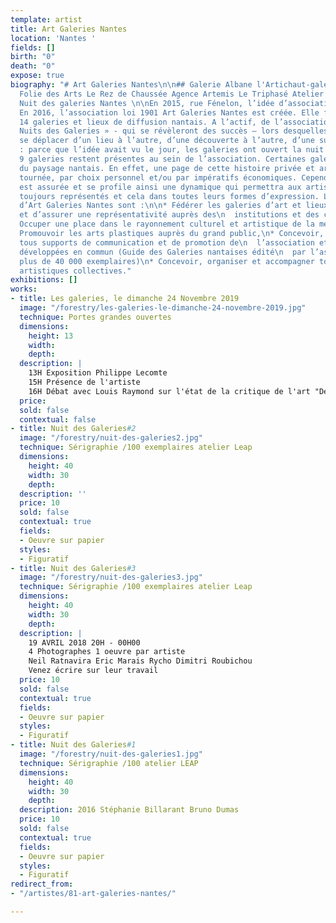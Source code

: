 ```yaml
---
template: artist
title: Art Galeries Nantes
location: 'Nantes '
fields: []
birth: "0"
death: "0"
expose: true
biography: "# Art Galeries Nantes\n\n## Galerie Albane l'Artichaut-galerie Le 56 La
  Folie des Arts Le Rez de Chaussée Agence Artemis Le Triphasé Atelier Prisme\n\n##
  Nuit des galeries Nantes \n\nEn 2015, rue Fénelon, l’idée d’association germe !
  En 2016, l’association loi 1901 Art Galeries Nantes est créée. Elle fédère alors
  14 galeries et lieux de diffusion nantais. A l’actif, de l’association, trois «
  Nuits des Galeries » - qui se révèleront des succès – lors desquelles chacun a pu
  se déplacer d’un lieu à l’autre, d’une découverte à l’autre, d’une surprise à l’autre
  : parce que l’idée avait vu le jour, les galeries ont ouvert la nuit ! En 2020,
  9 galeries restent présentes au sein de l’association. Certaines galeries ont disparu
  du paysage nantais. En effet, une page de cette histoire privée et artistique s’est
  tournée, par choix personnel et/ou par impératifs économiques. Cependant, la relève
  est assurée et se profile ainsi une dynamique qui permettra aux artistes d’être
  toujours représentés et cela dans toutes leurs formes d’expression. Les objectifs
  d’Art Galeries Nantes sont :\n\n* Fédérer les galeries d’art et lieux de diffusion
  et d’assurer une représentativité auprès des\n  institutions et des collectivités,\n*
  Occuper une place dans le rayonnement culturel et artistique de la métropole nantaise,\n*
  Promouvoir les arts plastiques auprès du grand public,\n* Concevoir, éditer et diffuser
  tous supports de communication et de promotion de\n  l’association et de ses actions
  développées en commun (Guide des Galeries nantaises édité\n  par l’association à
  plus de 40 000 exemplaires)\n* Concevoir, organiser et accompagner toutes manifestations
  artistiques collectives."
exhibitions: []
works:
- title: Les galeries, le dimanche 24 Novembre 2019
  image: "/forestry/les-galeries-le-dimanche-24-novembre-2019.jpg"
  technique: Portes grandes ouvertes
  dimensions:
    height: 13
    width: 
    depth: 
  description: |
    13H Exposition Philippe Lecomte
    15H Présence de l'artiste
    16H Débat avec Louis Raymond sur l'état de la critique de l'art "De l'art ou du cochon"
  price: 
  sold: false
  contextual: false
- title: Nuit des Galeries#2
  image: "/forestry/nuit-des-galeries2.jpg"
  technique: Sérigraphie /100 exemplaires atelier Leap
  dimensions:
    height: 40
    width: 30
    depth: 
  description: ''
  price: 10
  sold: false
  contextual: true
  fields:
  - Oeuvre sur papier
  styles:
  - Figuratif
- title: Nuit des Galeries#3
  image: "/forestry/nuit-des-galeries3.jpg"
  technique: Sérigraphie /100 exemplaires atelier Leap
  dimensions:
    height: 40
    width: 30
    depth: 
  description: |
    19 AVRIL 2018 20H - 00H00
    4 Photographes 1 oeuvre par artiste
    Neil Ratnavira Eric Marais Rycho Dimitri Roubichou
    Venez écrire sur leur travail
  price: 10
  sold: false
  contextual: true
  fields:
  - Oeuvre sur papier
  styles:
  - Figuratif
- title: Nuit des Galeries#1
  image: "/forestry/nuit-des-galeries1.jpg"
  technique: Sérigraphie /100 atelier LEAP
  dimensions:
    height: 40
    width: 30
    depth: 
  description: 2016 Stéphanie Billarant Bruno Dumas
  price: 10
  sold: false
  contextual: true
  fields:
  - Oeuvre sur papier
  styles:
  - Figuratif
redirect_from:
- "/artistes/81-art-galeries-nantes/"

---
```

